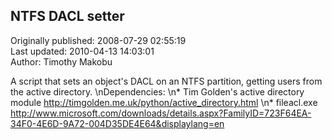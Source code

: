 ## NTFS DACL setter  
Originally published: 2008-07-29 02:55:19  
Last updated: 2010-04-13 14:03:01  
Author: Timothy Makobu  
  
A script that sets an object's DACL on an NTFS partition, getting users from the active directory.\nDependencies:\n* Tim Golden's active directory module http://timgolden.me.uk/python/active_directory.html\n* fileacl.exe http://www.microsoft.com/downloads/details.aspx?FamilyID=723F64EA-34F0-4E6D-9A72-004D35DE4E64&displaylang=en